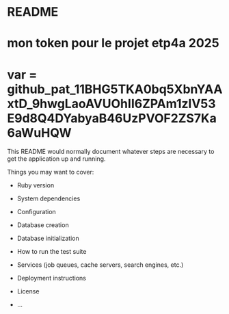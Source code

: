 # README

# mon token pour le projet etp4a 2025 
# var = 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
This README would normally document whatever steps are necessary to get the
application up and running.

Things you may want to cover:

* Ruby version

* System dependencies

* Configuration

* Database creation

* Database initialization

* How to run the test suite

* Services (job queues, cache servers, search engines, etc.)

* Deployment instructions

* License
* ...
